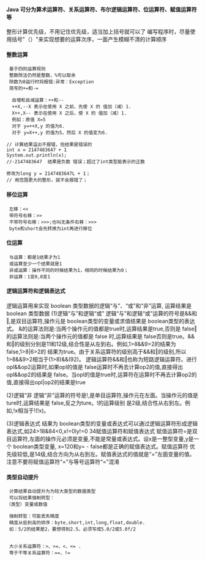 

#### Java 可分为算术运算符、关系运算符、布尔逻辑运算符、位运算符、赋值运算符等

 整形计算优先级，不用记住优先级，适当加上括号就可以了
 编写程序时，尽量使用括号"（）"来实现想要的运算次序，一面产生模糊不清的计算顺序

#### 整数运算
```
 基于四则运算规则
 整数除法仍然是整数，%可以取余
 除数为0运行时将报错:异常：Exception
 简写的+=和-=
 
  自增和自减运算：++和--
  ++X,--X 表示在使用 X 之前，先使 X 的 值加（减）1.
  X++,X-- 表示在使用 X 之后，使 X 的 值加（减）1.
  例如：原值 X=5
  对于 y=++X,y 的值为6.
  对于 y=X++,y 的值为5，然后 X 的值变为6.

// 计算结果溢出不报错，但结果是错误的
int x = 2147483647 + 1 
System.out.println(x);
//-2147483647  结果是负数 错误；超过了int类型能表示的正数

修改为long y = 2147483647L + 1；
// 用范围更大的整形，就不会报错了；
```
#### 移位运算
```
 左移：<<
 带符号右移：>>
 不带符号右移：>>>;也叫无条件右移：>>>
 byte和short会先转换为int再进行移位
```
#### 位运算
```
 与运算：都是1结果才为1
 或运算至少一个结果就是1
 异或运算：操作不同的时候结果为1，相同的时候结果为0；
 非运算：1变0,0变1
```
#### 逻辑运算符和逻辑表达式
逻辑运算用来实现 boolean 类型数据的逻辑“与”、“或”和“非”运算,
运算结果是 boolean
类型数据
(1)逻辑“与”和逻辑“或”
逻辑“与”和逻辑“或”运算的符号是&&和‖,是双目运算符,操作元是 boolean类型的变量或求值结果是 boolean类型的表达式。
&的运算法则是:当两个操作元的值都是true时,运算结果是true,否则是 false‖的运算法则是:当两个操作元的值都是 false
时,运算结果是 false否则是true。&&和‖的级别分别是11和12级,结合性是从左到右。例如,1>8&&9>2的结果为false,1>8|6>2的
结果为true。由于关系运算符的级别高于&&和‖的级别,所以1>8&&9>2相当于(1>8)&&(92)。
逻辑运算符&&和‖也称为短路逻辑运算符。进行opl&&op2运算时,如果opl的值是 false运算时不再去计算op2的值,直接得出
opl&&op2的结果是 false。当opl的值是true时,运算符在运算时不再去计算op2的值,直接得出opl|op2的结果是true

(2)逻辑“非
逻辑“非”运算的符号是!,是单目运算符,操作元在左面。当操作元的值是ture时,运算结果是 false,反之为ture。!的运算级别
是2级,结合性从右到左。例如,!x相当于!(!x)。

(3)逻辑表达式
结果为 boolean类型的变量或表达式可以通过逻辑运算符形成逻辑表达式,如24>18&84<0,x!=0ly!=0
34赋值运算符和赋值表达式
赋值运算符=是双目运算符,左面的操作元必须是变量,不能是常量或表达式。设x是一整型变量,y是一个 boolean类型变量,
x=120和y= - false都是正确的赋值表达式。赋值运算符
优先级较低,是14级,结合方向为从右到左。赋值表达式的值就是“=”左面变量的值。注意不要将赋值运算符“=”与等号运算符“=”混淆

#### 类型自动提升
```
 计算结果自动提升为为较大类型的数据类型
 可以将结果强制转型：
（类型）变量或数值

 强制转型：可能丢失精度
 精度从低到高的排序：byte,short,int,long,float,double.
 如：5/2的结果是2，要想得到2.5，必须写成5.0/2或5.0f/2
 

 大小关系运算符：>、>=、<、<= .
 等于不等关系运算符：==、!=


```
